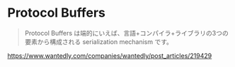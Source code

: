 # Protocol Buffers


> Protocol Buffers は端的にいえば、言語+コンパイラ+ライブラリの3つの要素から構成される serialization mechanism です。

https://www.wantedly.com/companies/wantedly/post_articles/219429
